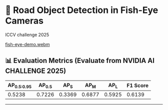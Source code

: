 # 🚗 Road Object Detection in Fish-Eye Cameras
ICCV challenge 2025 

[fish-eye-demo.webm](https://github.com/user-attachments/assets/7ca4a06a-4304-4047-b3ab-bd5c720ba268)


## 📊 Evaluation Metrics (Evaluate from NVIDIA AI CHALLENGE 2025)

| AP<sub>0.5:0.95</sub> | AP<sub>0.5</sub> | AP<sub>S</sub> | AP<sub>M</sub> | AP<sub>L</sub> | F1 Score |
|------------------------|------------------|----------------|----------------|----------------|----------|
|  0.5238                 | 0.7226           | 0.3369         | 0.6877         | 0.5925         | 0.6139  |

---
